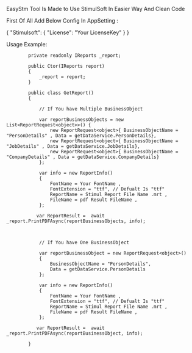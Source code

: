 EasyStm Tool Is Made to Use StimulSoft In Easier Way And Clean Code

First Of All Add Below Config In AppSetting :

{
  "Stimulsoft": {
    "License": "Your LicenseKey"
  }
}

Usage Example: 

            private readonly IReports _report;

            public Ctor(IReports report)
            {
                _report = report;
            }

            public class GetReport()
            {
            
                // If You have Multiple BusinessObject

                var reportBusinessObjects = new List<ReportRequest<object>>() {
                    new ReportRequest<object>{ BusinessObjectName = "PersonDetails" , Data = getDataService.PersonDetails},
                    new ReportRequest<object>{ BusinessObjectName = "JobDetails" , Data = getDataService.JobDetails},
                    new ReportRequest<object>{ BusinessObjectName = "CompanyDetails" , Data = getDataService.CompanyDetails}
                };

                var info = new ReportInfo()
                {
                    FontName = Your FontName ,
                    FontExtension = "ttf", // Defualt Is "ttf"
                    ReportName = Stimul Report File Name .mrt ,
                    FileName = pdf Result FileName ,
                };

               var ReportResult =  await _report.PrintPDFAsync(reportBusinessObjects, info);



                // If You have One BusinessObject

                var reportBusinessObject = new ReportRequest<object>()
                {
                    BusinessObjectName = "PersonDetails",
                    Data = getDataService.PersonDetails
                };

                var info = new ReportInfo()
                {
                    FontName = Your FontName ,
                    FontExtension = "ttf", // Defualt Is "ttf"
                    ReportName = Stimul Report File Name .mrt ,
                    FileName = pdf Result FileName ,
                };

               var ReportResult =  await _report.PrintPDFAsync(reportBusinessObject, info);
            
            }
